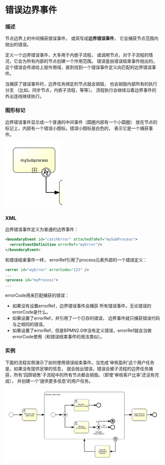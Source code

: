 # 错误边界事件

### 描述

节点边界上的中间捕获错误事件， 或简写成**边界错误事件**， 它会捕获节点范围内抛出的错误。

定义一个边界错误事件，大多用于内嵌子流程， 或调用节点，对于子流程的情况，它会为所有内部的节点创建一个作用范围。 错误是由错误结束事件抛出的。 这个错误会传递给上层作用域，直到找到一个错误事件定义向匹配的边界错误事件。

当捕获了错误事件时，边界任务绑定的节点就会销毁， 也会销毁内部所有的执行分支 （比如，同步节点，内嵌子流程，等等）。 流程执行会继续沿着边界事件的外出连线继续执行。

### 图形标记

边界错误事件显示成一个普通的中间事件（圆圈内部有一个小圆圈） 放在节点的标记上，内部有一个错误小图标。错误小图标是白色的， 表示它是一个捕获事件。

[![错误事件 example](./images/bpmn.boundary.error.event.png)](./images/bpmn.boundary.error.event.png)

### XML

边界错误事件定义为普通的边界事件：

```xml
<boundaryEvent id="catchError" attachedToRef="mySubProcess">
  <errorEventDefinition errorRef="myError"/>
</boundaryEvent>
```

和错误结束事件一样， errorRef引用了process元素外部的一个错误定义：

```xml
<error id="myError" errorCode="123" />
...
<process id="myProcess">
...
```

errorCode用来匹配捕获的错误：

* 如果没有设置errorRef，边界错误事件会捕获 所有错误事件，无论错误的errorCode是什么。
* 如果设置了errorRef，并引用了一个已存的错误， 边界事件就只捕获错误代码与之相同的错误。
* 如果设置了errorRef，但是BPMN2.0中没有定义错误，errorRef就会当做errorCode使用（和错误结束事件的用法类似）。

### 实例

下面的流程实例演示了如何使用错误结束事件。当完成'审核盈利'这个用户任务是，如果没有提供足够的信息， 就会抛出错误，错误会被子流程的边界任务捕获，所有'回顾销售'子流程中的所有节点都会销毁。（即使'审核客户比率'还没有完成）， 并创建一个'提供更多信息'的用户任务。

[![错误事件 example](./images/bpmn.boundary.error.example.png)](./images/bpmn.boundary.error.example.png)